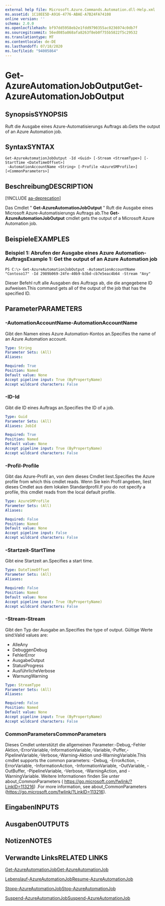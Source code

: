 ```yaml
---
external help file: Microsoft.Azure.Commands.Automation.dll-Help.xml
ms.assetid: 1C18EE5D-A916-4776-ABAE-A7B24FA74108
online version: ''
schema: 2.0.0
ms.openlocfilehash: bf97dd5958eb2e1fdd9790355ac0236974c0db7f
ms.sourcegitcommit: 56ed085a868afa8263f8eb0f755b5822f5c29532
ms.translationtype: MT
ms.contentlocale: de-DE
ms.lasthandoff: 07/18/2020
ms.locfileid: "94005864"
---
```

# <span data-ttu-id="4d9fc-101">Get-AzureAutomationJobOutput</span><span class="sxs-lookup"><span data-stu-id="4d9fc-101">Get-AzureAutomationJobOutput</span></span>

## <span data-ttu-id="4d9fc-102">Synopsis</span><span class="sxs-lookup"><span data-stu-id="4d9fc-102">SYNOPSIS</span></span>

<span data-ttu-id="4d9fc-103">Ruft die Ausgabe eines Azure-Automatisierungs Auftrags ab.</span><span class="sxs-lookup"><span data-stu-id="4d9fc-103">Gets the output of an Azure Automation job.</span></span>

## <span data-ttu-id="4d9fc-104">Syntax</span><span class="sxs-lookup"><span data-stu-id="4d9fc-104">SYNTAX</span></span>

```
Get-AzureAutomationJobOutput -Id <Guid> [-Stream <StreamType>] [-StartTime <DateTimeOffset>]
 -AutomationAccountName <String> [-Profile <AzureSMProfile>] [<CommonParameters>]
```

## <span data-ttu-id="4d9fc-105">Beschreibung</span><span class="sxs-lookup"><span data-stu-id="4d9fc-105">DESCRIPTION</span></span>

[!INCLUDE [aa-deprecation](../include/aa-deprecation.md)]

<span data-ttu-id="4d9fc-106">Das Cmdlet " **Get-AzureAutomationJobOutput** " Ruft die Ausgabe eines Microsoft Azure-Automatisierungs Auftrags ab.</span><span class="sxs-lookup"><span data-stu-id="4d9fc-106">The **Get-AzureAutomationJobOutput** cmdlet gets the output of a Microsoft Azure Automation job.</span></span>

## <span data-ttu-id="4d9fc-107">Beispiele</span><span class="sxs-lookup"><span data-stu-id="4d9fc-107">EXAMPLES</span></span>

### <span data-ttu-id="4d9fc-108">Beispiel 1: Abrufen der Ausgabe eines Azure Automation-Auftrags</span><span class="sxs-lookup"><span data-stu-id="4d9fc-108">Example 1: Get the output of an Azure Automation job</span></span>
```
PS C:\> Get-AzureAutomationJobOutput -AutomationAccountName "Contoso17" -Id 2989b069-24fe-40b9-b3bd-cb7e5eac4b64 -Stream "Any"
```

<span data-ttu-id="4d9fc-109">Dieser Befehl ruft alle Ausgaben des Auftrags ab, die die angegebene ID aufweisen.</span><span class="sxs-lookup"><span data-stu-id="4d9fc-109">This command gets all of the output of the job that has the specified ID.</span></span>

## <span data-ttu-id="4d9fc-110">Parameter</span><span class="sxs-lookup"><span data-stu-id="4d9fc-110">PARAMETERS</span></span>

### <span data-ttu-id="4d9fc-111">-AutomationAccountName</span><span class="sxs-lookup"><span data-stu-id="4d9fc-111">-AutomationAccountName</span></span>
<span data-ttu-id="4d9fc-112">Gibt den Namen eines Azure Automation-Kontos an.</span><span class="sxs-lookup"><span data-stu-id="4d9fc-112">Specifies the name of an Azure Automation account.</span></span>

```yaml
Type: String
Parameter Sets: (All)
Aliases: 

Required: True
Position: Named
Default value: None
Accept pipeline input: True (ByPropertyName)
Accept wildcard characters: False
```

### <span data-ttu-id="4d9fc-113">-ID</span><span class="sxs-lookup"><span data-stu-id="4d9fc-113">-Id</span></span>
<span data-ttu-id="4d9fc-114">Gibt die ID eines Auftrags an.</span><span class="sxs-lookup"><span data-stu-id="4d9fc-114">Specifies the ID of a job.</span></span>

```yaml
Type: Guid
Parameter Sets: (All)
Aliases: JobId

Required: True
Position: Named
Default value: None
Accept pipeline input: True (ByPropertyName)
Accept wildcard characters: False
```

### <span data-ttu-id="4d9fc-115">-Profil</span><span class="sxs-lookup"><span data-stu-id="4d9fc-115">-Profile</span></span>
<span data-ttu-id="4d9fc-116">Gibt das Azure-Profil an, von dem dieses Cmdlet liest.</span><span class="sxs-lookup"><span data-stu-id="4d9fc-116">Specifies the Azure profile from which this cmdlet reads.</span></span>
<span data-ttu-id="4d9fc-117">Wenn Sie kein Profil angeben, liest dieses Cmdlet aus dem lokalen Standardprofil.</span><span class="sxs-lookup"><span data-stu-id="4d9fc-117">If you do not specify a profile, this cmdlet reads from the local default profile.</span></span>

```yaml
Type: AzureSMProfile
Parameter Sets: (All)
Aliases: 

Required: False
Position: Named
Default value: None
Accept pipeline input: False
Accept wildcard characters: False
```

### <span data-ttu-id="4d9fc-118">-Startzeit</span><span class="sxs-lookup"><span data-stu-id="4d9fc-118">-StartTime</span></span>
<span data-ttu-id="4d9fc-119">Gibt eine Startzeit an.</span><span class="sxs-lookup"><span data-stu-id="4d9fc-119">Specifies a start time.</span></span>

```yaml
Type: DateTimeOffset
Parameter Sets: (All)
Aliases: 

Required: False
Position: Named
Default value: None
Accept pipeline input: True (ByPropertyName)
Accept wildcard characters: False
```

### <span data-ttu-id="4d9fc-120">-Stream</span><span class="sxs-lookup"><span data-stu-id="4d9fc-120">-Stream</span></span>
<span data-ttu-id="4d9fc-121">Gibt den Typ der Ausgabe an.</span><span class="sxs-lookup"><span data-stu-id="4d9fc-121">Specifies the type of output.</span></span>
<span data-ttu-id="4d9fc-122">Gültige Werte sind:</span><span class="sxs-lookup"><span data-stu-id="4d9fc-122">Valid values are:</span></span> 

- <span data-ttu-id="4d9fc-123">Alle</span><span class="sxs-lookup"><span data-stu-id="4d9fc-123">Any</span></span>
- <span data-ttu-id="4d9fc-124">Debuggen</span><span class="sxs-lookup"><span data-stu-id="4d9fc-124">Debug</span></span>
- <span data-ttu-id="4d9fc-125">Fehler</span><span class="sxs-lookup"><span data-stu-id="4d9fc-125">Error</span></span>
- <span data-ttu-id="4d9fc-126">Ausgabe</span><span class="sxs-lookup"><span data-stu-id="4d9fc-126">Output</span></span>
- <span data-ttu-id="4d9fc-127">Status</span><span class="sxs-lookup"><span data-stu-id="4d9fc-127">Progress</span></span>
- <span data-ttu-id="4d9fc-128">Ausführliche</span><span class="sxs-lookup"><span data-stu-id="4d9fc-128">Verbose</span></span>
- <span data-ttu-id="4d9fc-129">Warnung</span><span class="sxs-lookup"><span data-stu-id="4d9fc-129">Warning</span></span>

```yaml
Type: StreamType
Parameter Sets: (All)
Aliases: 

Required: False
Position: Named
Default value: None
Accept pipeline input: True (ByPropertyName)
Accept wildcard characters: False
```

### <span data-ttu-id="4d9fc-130">CommonParameters</span><span class="sxs-lookup"><span data-stu-id="4d9fc-130">CommonParameters</span></span>
<span data-ttu-id="4d9fc-131">Dieses Cmdlet unterstützt die allgemeinen Parameter:-Debug,-Fehler Aktion,-ErrorVariable,-InformationVariable,-Variable,-Puffer,-PipelineVariable,-Verbose,-Warning-Aktion und-WarningVariable.</span><span class="sxs-lookup"><span data-stu-id="4d9fc-131">This cmdlet supports the common parameters: -Debug, -ErrorAction, -ErrorVariable, -InformationAction, -InformationVariable, -OutVariable, -OutBuffer, -PipelineVariable, -Verbose, -WarningAction, and -WarningVariable.</span></span> <span data-ttu-id="4d9fc-132">Weitere Informationen finden Sie unter about_CommonParameters ( https://go.microsoft.com/fwlink/?LinkID=113216) .</span><span class="sxs-lookup"><span data-stu-id="4d9fc-132">For more information, see about_CommonParameters (https://go.microsoft.com/fwlink/?LinkID=113216).</span></span>

## <span data-ttu-id="4d9fc-133">Eingaben</span><span class="sxs-lookup"><span data-stu-id="4d9fc-133">INPUTS</span></span>

## <span data-ttu-id="4d9fc-134">Ausgaben</span><span class="sxs-lookup"><span data-stu-id="4d9fc-134">OUTPUTS</span></span>

## <span data-ttu-id="4d9fc-135">Notizen</span><span class="sxs-lookup"><span data-stu-id="4d9fc-135">NOTES</span></span>

## <span data-ttu-id="4d9fc-136">Verwandte Links</span><span class="sxs-lookup"><span data-stu-id="4d9fc-136">RELATED LINKS</span></span>

[<span data-ttu-id="4d9fc-137">Get-AzureAutomationJob</span><span class="sxs-lookup"><span data-stu-id="4d9fc-137">Get-AzureAutomationJob</span></span>](./Get-AzureAutomationJob.md)

[<span data-ttu-id="4d9fc-138">Lebenslauf-AzureAutomationJob</span><span class="sxs-lookup"><span data-stu-id="4d9fc-138">Resume-AzureAutomationJob</span></span>](./Resume-AzureAutomationJob.md)

[<span data-ttu-id="4d9fc-139">Stopp-AzureAutomationJob</span><span class="sxs-lookup"><span data-stu-id="4d9fc-139">Stop-AzureAutomationJob</span></span>](./Stop-AzureAutomationJob.md)

[<span data-ttu-id="4d9fc-140">Suspend-AzureAutomationJob</span><span class="sxs-lookup"><span data-stu-id="4d9fc-140">Suspend-AzureAutomationJob</span></span>](./Suspend-AzureAutomationJob.md)



